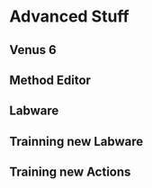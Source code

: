 # Advanced Stuff

## Venus 6

## Method Editor

## Labware

## Trainning new Labware

## Training new Actions